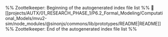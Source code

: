 %% Zoottelkeeper: Beginning of the autogenerated index file list  %%
📄 [[projects/AUTX/01_RESEARCH_PHASE_1/P6.2_Formal_Modeling/Computational_Models/mvu2-sim/node_modules/@sinonjs/commons/lib/prototypes/README|README]]
%% Zoottelkeeper: End of the autogenerated index file list  %%

